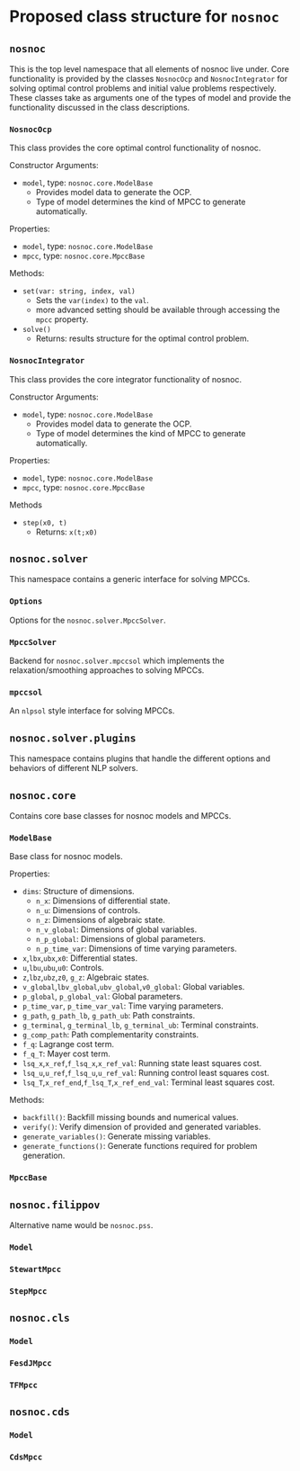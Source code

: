 # Proposed class structure for `nosnoc`

## `nosnoc`
This is the top level namespace that all elements of nosnoc live under.
Core functionality is provided by the classes `NosnocOcp` and `NosnocIntegrator` for solving optimal control problems and initial value problems respectively.
These classes take as arguments one of the types of model and provide the functionality discussed in the class descriptions.

### `NosnocOcp`
This class provides the core optimal control functionality of nosnoc.

Constructor Arguments:
+ `model`, type: `nosnoc.core.ModelBase`
  + Provides model data to generate the OCP.
  + Type of model determines the kind of MPCC to generate automatically.

Properties:
+ `model`, type: `nosnoc.core.ModelBase`
+ `mpcc`, type: `nosnoc.core.MpccBase`

Methods:
+ `set(var: string, index, val)`
  + Sets the `var(index)` to the `val`.
  + more advanced setting should be available through accessing the `mpcc` property.
+ `solve()`
  + Returns: results structure for the optimal control problem.

### `NosnocIntegrator`
This class provides the core integrator functionality of nosnoc.

Constructor Arguments:
+ `model`, type: `nosnoc.core.ModelBase`
  + Provides model data to generate the OCP.
  + Type of model determines the kind of MPCC to generate automatically.
  
Properties:
+ `model`, type: `nosnoc.core.ModelBase`
+ `mpcc`, type: `nosnoc.core.MpccBase`

Methods
+ `step(x0, t)`
  + Returns: `x(t;x0)`

## `nosnoc.solver`
This namespace contains a generic interface for solving MPCCs.

### `Options`
Options for the `nosnoc.solver.MpccSolver`.

### `MpccSolver`
Backend for `nosnoc.solver.mpccsol` which implements the relaxation/smoothing approaches to solving MPCCs.

### `mpccsol`
An `nlpsol` style interface for solving MPCCs.

## `nosnoc.solver.plugins`
This namespace contains plugins that handle the different options and behaviors of different NLP solvers.

## `nosnoc.core`
Contains core base classes for nosnoc models and MPCCs.

### `ModelBase`
Base class for nosnoc models.

Properties:
+ `dims`: Structure of dimensions.
  + `n_x`: Dimensions of differential state.
  + `n_u`: Dimensions of controls.
  + `n_z`: Dimensions of algebraic state.
  + `n_v_global`: Dimensions of global variables.
  + `n_p_global`: Dimensions of global parameters.
  + `n_p_time_var`: Dimensions of time varying parameters.
+ `x`,`lbx`,`ubx`,`x0`: Differential states.
+ `u`,`lbu`,`ubu`,`u0`: Controls.
+ `z`,`lbz`,`ubz`,`z0`, `g_z`: Algebraic states.
+ `v_global`,`lbv_global`,`ubv_global`,`v0_global`: Global variables.
+ `p_global`, `p_global_val`: Global parameters.
+ `p_time_var`, `p_time_var_val`: Time varying parameters.
+ `g_path`, `g_path_lb`, `g_path_ub`: Path constraints.
+ `g_terminal`, `g_terminal_lb`, `g_terminal_ub`: Terminal constraints.
+ `g_comp_path`: Path complementarity constraints.
+ `f_q`: Lagrange cost term. 
+ `f_q_T`: Mayer cost term.
+ `lsq_x`,`x_ref`,`f_lsq_x`,`x_ref_val`: Running state least squares cost.
+ `lsq_u`,`u_ref`,`f_lsq_u`,`u_ref_val`: Running control least squares cost.
+ `lsq_T`,`x_ref_end`,`f_lsq_T`,`x_ref_end_val`: Terminal least squares cost.

Methods:
+ `backfill()`: Backfill missing bounds and numerical values.
+ `verify()`: Verify dimension of provided and generated variables.
+ `generate_variables()`: Generate missing variables.
+ `generate_functions()`: Generate functions required for problem generation.

### `MpccBase`

## `nosnoc.filippov`
Alternative name would be `nosnoc.pss`.
### `Model`

### `StewartMpcc`

### `StepMpcc`

## `nosnoc.cls`

### `Model`

### `FesdJMpcc`

### `TFMpcc`

## `nosnoc.cds`

### `Model`

### `CdsMpcc`
